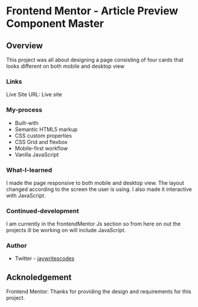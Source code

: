# Frontend Mentor - Article Preview Component Master

## Overview
This project was all about designing a page consisting of four cards that looks different on both mobile and desktop view

### Links
Live Site URL: Live site

### My-process
- Built-with
- Semantic HTML5 markup
- CSS custom properties
- CSS Grid and flexbox
- Mobile-first workflow
- Vanilla JavaScript

### What-I-learned
I made the page responsive to both mobile and desktop view. The layout changed according to the screen the user is using. I also made it interactive with JavaScript.

### Continued-development
I am currently in the frontendMentor Js section so from here on out the projects ill be working on will include JavaScript.

### Author
- Twitter - [jaywritescodes](https://x.com/jaywritescodes)

## Acknoledgement
Frontend Mentor: Thanks for providing the design and requirements for this project.